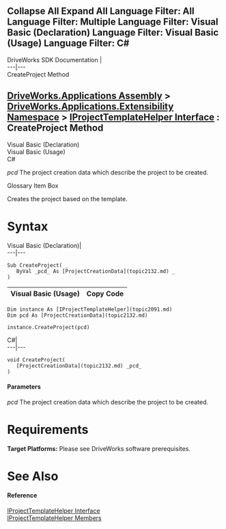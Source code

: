 Collapse All Expand All Language Filter: All  Language Filter: Multiple  Language Filter: Visual Basic (Declaration) Language Filter: Visual Basic (Usage) Language Filter: C#  
---  
DriveWorks SDK Documentation  |   
---|---  
CreateProject Method   
  
[DriveWorks.Applications Assembly](topic13.md) > [DriveWorks.Applications.Extensibility Namespace](topic1995.md) > [IProjectTemplateHelper Interface](topic2091.md) : CreateProject Method  
---  
  
Visual Basic (Declaration)    
Visual Basic (Usage)    
C# 

_pcd_
    The project creation data which describe the project to be created.

Glossary Item Box

Creates the project based on the template. 

# Syntax

Visual Basic (Declaration)|   
---|---  
      
    
    Sub CreateProject( _
       ByVal _pcd_ As [ProjectCreationData](topic2132.md) _
    )   
  
Visual Basic (Usage)| Copy Code  
---|---  
      
    
    Dim instance As [IProjectTemplateHelper](topic2091.md)
    Dim pcd As [ProjectCreationData](topic2132.md)
     
    instance.CreateProject(pcd)  
  
C#|   
---|---  
      
    
    void CreateProject( 
       [ProjectCreationData](topic2132.md) _pcd_
    )  
  
#### Parameters

 _pcd_
    The project creation data which describe the project to be created.

# Requirements

**Target Platforms:** Please see DriveWorks software prerequisites.

# See Also

#### Reference

[IProjectTemplateHelper Interface](topic2091.md)   
[IProjectTemplateHelper Members](topic2092.md)


